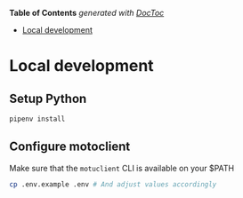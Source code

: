 <!-- START doctoc generated TOC please keep comment here to allow auto update -->
<!-- DON'T EDIT THIS SECTION, INSTEAD RE-RUN doctoc TO UPDATE -->
**Table of Contents**  *generated with [DocToc](https://github.com/thlorenz/doctoc)*

- [Local development](#local-development)

<!-- END doctoc generated TOC please keep comment here to allow auto update -->

# Local development

## Setup Python

```sh
pipenv install
```

## Configure motoclient

Make sure that the `motuclient` CLI is available on your $PATH

```sh
cp .env.example .env # And adjust values accordingly
```